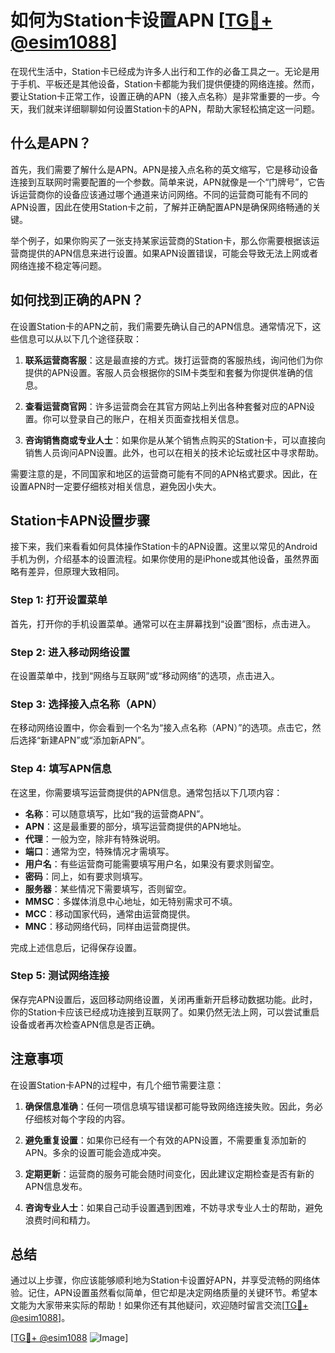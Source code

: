 # 如何为Station卡设置APN [[TG💪+ @esim1088](https://t.me/s/esim1088)]

在现代生活中，Station卡已经成为许多人出行和工作的必备工具之一。无论是用于手机、平板还是其他设备，Station卡都能为我们提供便捷的网络连接。然而，要让Station卡正常工作，设置正确的APN（接入点名称）是非常重要的一步。今天，我们就来详细聊聊如何设置Station卡的APN，帮助大家轻松搞定这一问题。

## 什么是APN？

首先，我们需要了解什么是APN。APN是接入点名称的英文缩写，它是移动设备连接到互联网时需要配置的一个参数。简单来说，APN就像是一个“门牌号”，它告诉运营商你的设备应该通过哪个通道来访问网络。不同的运营商可能有不同的APN设置，因此在使用Station卡之前，了解并正确配置APN是确保网络畅通的关键。

举个例子，如果你购买了一张支持某家运营商的Station卡，那么你需要根据该运营商提供的APN信息来进行设置。如果APN设置错误，可能会导致无法上网或者网络连接不稳定等问题。

## 如何找到正确的APN？

在设置Station卡的APN之前，我们需要先确认自己的APN信息。通常情况下，这些信息可以从以下几个途径获取：

1. **联系运营商客服**：这是最直接的方式。拨打运营商的客服热线，询问他们为你提供的APN设置。客服人员会根据你的SIM卡类型和套餐为你提供准确的信息。
   
2. **查看运营商官网**：许多运营商会在其官方网站上列出各种套餐对应的APN设置。你可以登录自己的账户，在相关页面查找相关信息。

3. **咨询销售商或专业人士**：如果你是从某个销售点购买的Station卡，可以直接向销售人员询问APN设置。此外，也可以在相关的技术论坛或社区中寻求帮助。

需要注意的是，不同国家和地区的运营商可能有不同的APN格式要求。因此，在设置APN时一定要仔细核对相关信息，避免因小失大。

## Station卡APN设置步骤

接下来，我们来看看如何具体操作Station卡的APN设置。这里以常见的Android手机为例，介绍基本的设置流程。如果你使用的是iPhone或其他设备，虽然界面略有差异，但原理大致相同。

### Step 1: 打开设置菜单

首先，打开你的手机设置菜单。通常可以在主屏幕找到“设置”图标，点击进入。

### Step 2: 进入移动网络设置

在设置菜单中，找到“网络与互联网”或“移动网络”的选项，点击进入。

### Step 3: 选择接入点名称（APN）

在移动网络设置中，你会看到一个名为“接入点名称（APN）”的选项。点击它，然后选择“新建APN”或“添加新APN”。

### Step 4: 填写APN信息

在这里，你需要填写运营商提供的APN信息。通常包括以下几项内容：

- **名称**：可以随意填写，比如“我的运营商APN”。
- **APN**：这是最重要的部分，填写运营商提供的APN地址。
- **代理**：一般为空，除非有特殊说明。
- **端口**：通常为空，特殊情况才需填写。
- **用户名**：有些运营商可能需要填写用户名，如果没有要求则留空。
- **密码**：同上，如有要求则填写。
- **服务器**：某些情况下需要填写，否则留空。
- **MMSC**：多媒体消息中心地址，如无特别需求可不填。
- **MCC**：移动国家代码，通常由运营商提供。
- **MNC**：移动网络代码，同样由运营商提供。

完成上述信息后，记得保存设置。

### Step 5: 测试网络连接

保存完APN设置后，返回移动网络设置，关闭再重新开启移动数据功能。此时，你的Station卡应该已经成功连接到互联网了。如果仍然无法上网，可以尝试重启设备或者再次检查APN信息是否正确。

## 注意事项

在设置Station卡APN的过程中，有几个细节需要注意：

1. **确保信息准确**：任何一项信息填写错误都可能导致网络连接失败。因此，务必仔细核对每个字段的内容。
   
2. **避免重复设置**：如果你已经有一个有效的APN设置，不需要重复添加新的APN。多余的设置可能会造成冲突。

3. **定期更新**：运营商的服务可能会随时间变化，因此建议定期检查是否有新的APN信息发布。

4. **咨询专业人士**：如果自己动手设置遇到困难，不妨寻求专业人士的帮助，避免浪费时间和精力。

## 总结

通过以上步骤，你应该能够顺利地为Station卡设置好APN，并享受流畅的网络体验。记住，APN设置虽然看似简单，但它却是决定网络质量的关键环节。希望本文能为大家带来实际的帮助！如果你还有其他疑问，欢迎随时留言交流[[TG💪+ @esim1088](https://t.me/s/esim1088)]。

[[TG💪+ @esim1088](https://t.me/s/esim1088) ![Image](https://i.postimg.cc/4NQfJmqS/Snipaste-2025-05-13-00-14-12.png)]